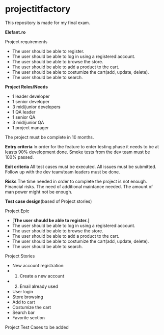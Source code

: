 # projectitfactory
This repository is made for my final exam.


**Elefant.ro**

Project requirements

- The user should be able to register.
- The user should be able to log in using a registered account.
- The user should be able to browse the store.
- The user should be able to add a product to the cart.
- The user should be able to costumize the cart(add, update, delete).
- The user should be able to search.

**Project Roles/Needs**

- 1 leader developer
- 1 senior developer
- 3 mid/junior developers
- 1 QA leader
- 1 senior QA
- 3 mid/junior QA
- 1 project manager

The project must be complete in 10 months.

**Entry criteria**
In order for the feature to enter testing phase it needs to be at leasts 90% development done.
Smoke tests from the dev team must be 100% passed.

**Exit criteria**
All test cases must be executed.
All issues must be submitted.
Follow up with the dev team/team leaders must be done.

**Risks**
The time needed in order to complete the project is not enough.
Financial risks.
The need of additional maintance needed.
The amount of man power might not be enough.

**Test case design**(based of Project stories)

Project Epic
- [**The user should be able to register.**]
- The user should be able to log in using a registered account.
- The user should be able to browse the store.
- The user should be able to add a product to the cart.
- The user should be able to costumize the cart(add, update, delete).
- The user should be able to search.

Project Stories
- New account registration
- 1. Create a new account
- 2. Email already used
- User login
- Store browsing
- Add to cart
- Costumize the cart
- Search bar
- Favorite section

Project Test Cases
to be added


